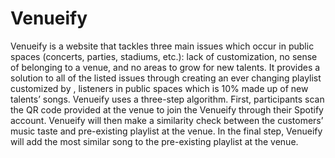 # Venueify
Venueify is a website that tackles three main issues which occur in public spaces (concerts, parties, stadiums, etc.): lack of customization, 
no sense of belonging to a venue, and no areas to grow for new talents. It provides a solution to all of the listed issues through creating an ever changing playlist customized by ,
listeners in public spaces which is 10% made up of new talents’ songs.  Venueify uses a three-step algorithm. First, participants scan the QR code provided at the venue to join the Venueify through their Spotify account.
Venueify will then make a similarity check between the customers’ 
music taste and pre-existing playlist at the venue. In the final step, Venueify will add the most similar song to the pre-existing playlist at the venue. 
